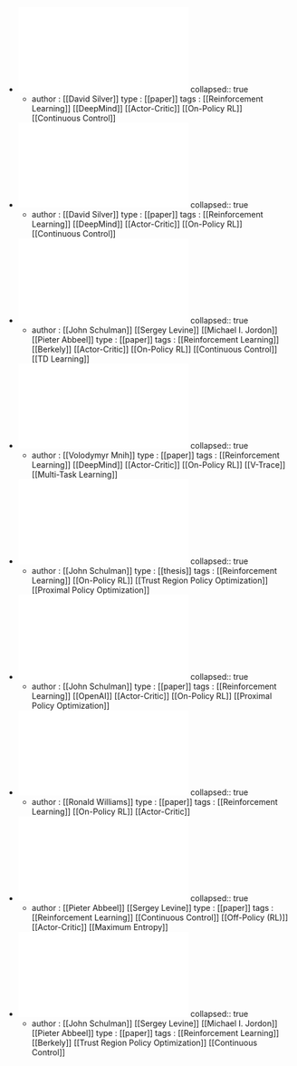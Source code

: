 - ![Continuous Control with Deep Reinforcement Learning.pdf](../assets/Continuous_Control_with_Deep_Reinforcement_Learning_1672627364861_0.pdf)
  collapsed:: true
	- author : [[David Silver]]
	  type : [[paper]]
	  tags : [[Reinforcement Learning]] [[DeepMind]] [[Actor-Critic]] [[On-Policy RL]] [[Continuous Control]]
- ![Deterministic Policy Gradient Algorithms.pdf](../assets/Deterministic_Policy_Gradient_Algorithms_1672627372103_0.pdf)
  collapsed:: true
	- author : [[David Silver]]
	  type : [[paper]]
	  tags : [[Reinforcement Learning]] [[DeepMind]] [[Actor-Critic]] [[On-Policy RL]] [[Continuous Control]]
- ![High-Dimensional Continuous Control Using Generalized Advantage Estimation.pdf](../assets/High-Dimensional_Continuous_Control_Using_Generalized_Advantage_Estimation_1672627426028_0.pdf)
  collapsed:: true
	- author : [[John Schulman]] [[Sergey Levine]] [[Michael I. Jordon]] [[Pieter Abbeel]]
	  type : [[paper]]
	  tags : [[Reinforcement Learning]] [[Berkely]] [[Actor-Critic]] [[On-Policy RL]] [[Continuous Control]] [[TD Learning]]
- ![IMPALA.pdf](../assets/IMPALA_1672627430463_0.pdf)
  collapsed:: true
	- author : [[Volodymyr Mnih]]
	  type : [[paper]]
	  tags : [[Reinforcement Learning]] [[DeepMind]] [[Actor-Critic]] [[On-Policy RL]] [[V-Trace]] [[Multi-Task Learning]]
- ![Optimizing Expectations - From Deep Reinforcement Learning to Stochastic Computation Graphs.pdf](../assets/Optimizing_Expectations_-_From_Deep_Reinforcement_Learning_to_Stochastic_Computation_Graphs_1672627434499_0.pdf)
  collapsed:: true
	- author : [[John Schulman]] 
	  type : [[thesis]]
	  tags : [[Reinforcement Learning]] [[On-Policy RL]] [[Trust Region Policy Optimization]] [[Proximal Policy Optimization]]
- ![Proximal Policy Optimization Algorithms.pdf](../assets/Proximal_Policy_Optimization_Algorithms_1672627441191_0.pdf)
  collapsed:: true
	- author : [[John Schulman]] 
	  type : [[paper]]
	  tags : [[Reinforcement Learning]] [[OpenAI]] [[Actor-Critic]] [[On-Policy RL]] [[Proximal Policy Optimization]]
- ![Simple Statistical Gradient-Following Algorithms for Connectionist Reinforcement Learning.pdf](../assets/Simple_Statistical_Gradient-Following_Algorithms_for_Connectionist_Reinforcement_Learning_1672627453196_0.pdf)
  collapsed:: true
	- author : [[Ronald Williams]]
	  type : [[paper]]
	  tags : [[Reinforcement Learning]] [[On-Policy RL]] [[Actor-Critic]]
- ![Soft Actor Critic.pdf](../assets/Soft_Actor_Critic_1672627457090_0.pdf)
  collapsed:: true
	- author : [[Pieter Abbeel]] [[Sergey Levine]] 
	  type : [[paper]]
	  tags : [[Reinforcement Learning]] [[Continuous Control]] [[Off-Policy (RL)]] [[Actor-Critic]] [[Maximum Entropy]]
- ![Trust Region Policy Optimization.pdf](../assets/Trust_Region_Policy_Optimization_1672627460835_0.pdf)
  collapsed:: true
	- author : [[John Schulman]] [[Sergey Levine]] [[Michael I. Jordon]] [[Pieter Abbeel]] 
	  type : [[paper]]
	  tags : [[Reinforcement Learning]] [[Berkely]] [[Trust Region Policy Optimization]] [[Continuous Control]]